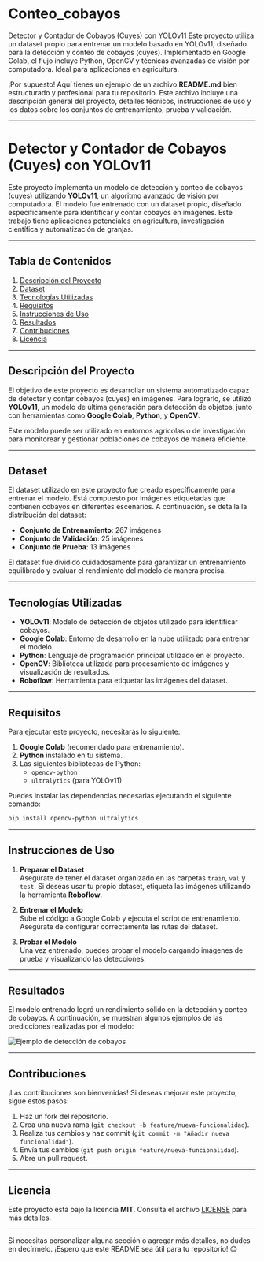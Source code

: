 # Conteo_cobayos
Detector y Contador de Cobayos (Cuyes) con YOLOv11 Este proyecto utiliza un dataset propio para entrenar un modelo basado en YOLOv11, diseñado para la detección y conteo de cobayos (cuyes). Implementado en Google Colab, el flujo incluye Python, OpenCV y técnicas avanzadas de visión por computadora. Ideal para aplicaciones en agricultura.

¡Por supuesto! Aquí tienes un ejemplo de un archivo **README.md** bien estructurado y profesional para tu repositorio. Este archivo incluye una descripción general del proyecto, detalles técnicos, instrucciones de uso y los datos sobre los conjuntos de entrenamiento, prueba y validación.

---

# Detector y Contador de Cobayos (Cuyes) con YOLOv11

Este proyecto implementa un modelo de detección y conteo de cobayos (cuyes) utilizando **YOLOv11**, un algoritmo avanzado de visión por computadora. El modelo fue entrenado con un dataset propio, diseñado específicamente para identificar y contar cobayos en imágenes. Este trabajo tiene aplicaciones potenciales en agricultura, investigación científica y automatización de granjas.

---

## Tabla de Contenidos

1. [Descripción del Proyecto](#descripción-del-proyecto)
2. [Dataset](#dataset)
3. [Tecnologías Utilizadas](#tecnologías-utilizadas)
4. [Requisitos](#requisitos)
5. [Instrucciones de Uso](#instrucciones-de-uso)
6. [Resultados](#resultados)
7. [Contribuciones](#contribuciones)
8. [Licencia](#licencia)

---

## Descripción del Proyecto

El objetivo de este proyecto es desarrollar un sistema automatizado capaz de detectar y contar cobayos (cuyes) en imágenes. Para lograrlo, se utilizó **YOLOv11**, un modelo de última generación para detección de objetos, junto con herramientas como **Google Colab**, **Python**, y **OpenCV**.

Este modelo puede ser utilizado en entornos agrícolas o de investigación para monitorear y gestionar poblaciones de cobayos de manera eficiente.

---

## Dataset

El dataset utilizado en este proyecto fue creado específicamente para entrenar el modelo. Está compuesto por imágenes etiquetadas que contienen cobayos en diferentes escenarios. A continuación, se detalla la distribución del dataset:

- **Conjunto de Entrenamiento**: 267 imágenes  
- **Conjunto de Validación**: 25 imágenes  
- **Conjunto de Prueba**: 13 imágenes  

El dataset fue dividido cuidadosamente para garantizar un entrenamiento equilibrado y evaluar el rendimiento del modelo de manera precisa.

---

## Tecnologías Utilizadas

- **YOLOv11**: Modelo de detección de objetos utilizado para identificar cobayos.  
- **Google Colab**: Entorno de desarrollo en la nube utilizado para entrenar el modelo.  
- **Python**: Lenguaje de programación principal utilizado en el proyecto.  
- **OpenCV**: Biblioteca utilizada para procesamiento de imágenes y visualización de resultados.  
- **Roboflow**: Herramienta para etiquetar las imágenes del dataset.  

---

## Requisitos

Para ejecutar este proyecto, necesitarás lo siguiente:

1. **Google Colab** (recomendado para entrenamiento).  
2. **Python** instalado en tu sistema.  
3. Las siguientes bibliotecas de Python:  
   - `opencv-python`  
   - `ultralytics` (para YOLOv11)  


Puedes instalar las dependencias necesarias ejecutando el siguiente comando:

```bash
pip install opencv-python ultralytics 
```

---

## Instrucciones de Uso

1. **Preparar el Dataset**  
   Asegúrate de tener el dataset organizado en las carpetas `train`, `val` y `test`. Si deseas usar tu propio dataset, etiqueta las imágenes utilizando la herramienta **Roboflow**.

2. **Entrenar el Modelo**  
   Sube el código a Google Colab y ejecuta el script de entrenamiento. Asegúrate de configurar correctamente las rutas del dataset.

3. **Probar el Modelo**  
   Una vez entrenado, puedes probar el modelo cargando imágenes de prueba y visualizando las detecciones.

---

## Resultados

El modelo entrenado logró un rendimiento sólido en la detección y conteo de cobayos. A continuación, se muestran algunos ejemplos de las predicciones realizadas por el modelo:

![Ejemplo de detección de cobayos]([images/ejemplo.jpg](https://github.com/manolomunoz651/Conteo_cobayos/blob/main/photo_5017113257835605701_w.jpg))

---

## Contribuciones

¡Las contribuciones son bienvenidas! Si deseas mejorar este proyecto, sigue estos pasos:

1. Haz un fork del repositorio.  
2. Crea una nueva rama (`git checkout -b feature/nueva-funcionalidad`).  
3. Realiza tus cambios y haz commit (`git commit -m "Añadir nueva funcionalidad"`).  
4. Envía tus cambios (`git push origin feature/nueva-funcionalidad`).  
5. Abre un pull request.  

---

## Licencia

Este proyecto está bajo la licencia **MIT**. Consulta el archivo [LICENSE](LICENSE) para más detalles.

---

Si necesitas personalizar alguna sección o agregar más detalles, no dudes en decírmelo. ¡Espero que este README sea útil para tu repositorio! 😊
